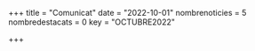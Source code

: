 +++
title             = "Comunicat"
date	 	  	  = "2022-10-01"
nombrenoticies    = 5
nombredestacats   = 0
key 		  	  = "OCTUBRE2022"

+++